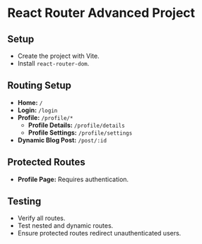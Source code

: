 # React Router Advanced Project

## Setup
- Create the project with Vite.
- Install `react-router-dom`.

## Routing Setup
- **Home:** `/`
- **Login:** `/login`
- **Profile:** `/profile/*`
  - **Profile Details:** `/profile/details`
  - **Profile Settings:** `/profile/settings`
- **Dynamic Blog Post:** `/post/:id`

## Protected Routes
- **Profile Page:** Requires authentication.

## Testing
- Verify all routes.
- Test nested and dynamic routes.
- Ensure protected routes redirect unauthenticated users.
